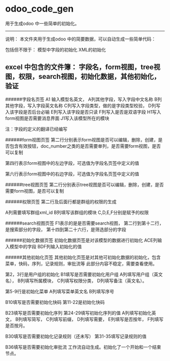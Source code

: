 # odoo_code_gen
用于生成odoo 中一些简单的初始化。

--------------------------------------------


说明：
本文件夹用于生成odoo 中的简要数据，可以自动生成一些简单代码：

包括但不限于：
模型中字段的初始化
XML的初始化


excel 中包含的文件簿：
字段名，form视图，tree视图，权限，search视图，初始化数据，其他初始化，验证
---------------------------------------------------------------------

######字段名页签
A1 输入模型名英文，
A列其他字段，写入字段中文名称
B列其他字段，写入字段英文名称
C列写入字段类型，做的是字段类型校验，
D列写入该字段是否后台必输
E列写入该字段是否只读
F列写入是否是双语字段
H1写入form视图是否需要消息界面
J1写入该模型所在的模块

注：字段的定义的翻译已经编写







######form视图页签
第二行分别表示form视图是否可以编辑，删除，创建，是否包含有效按钮，doc_number之类的是否需要单列，是否需要form视图，是否可以复制

第四行表示form视图中的左边字段，可选值为字段名页签中定义的值

第六行表示form视图中的右边字段，可选值为字段名页签中定义的值



######tree视图页签
第二行分别表示tree视图是否可以编辑，删除，创建，是否需要form视图，是否可以复制



######权限页签
第二行及后面行都是群组的权限的生成

A列需要填写群组xml_id
B列填写该群组的模块
C,D,E,F分别是赋予的权限



######search视图页签
F1表示的是是否需要search视图，
第二行到第十二行，是搜索部分的字段，
第十四到第二十六行，是筛选部分的字段


######初始化数据页签
初始化数据页签是对该模型的数据进行初始化
ACE列输入模型中的字段
BDF列输入初始化的值



######其他初始化页签
其他初始化页签是对其他可初始化数据的初始化，包含菜单，快码，序列，记录规则，审批流等
此部分内容不稳定，需要查看使用。



第2，3行是用户组的初始化
B1填写是否需要初始化用户组
A列填写用户组（英文名），
B列填写所属模块，
C列填写权限分类，
D列填写备注（英文名）。


第5-9行是初始化菜单
A列填写菜单英文名
B列填写序号


B10填写是否需要初始化快码
第11-22是初始化快码


B23填写是否需要初始化序列
第24-29填写初始化序列的值
A列填写初始化英文，
B列填写简写，
C列填写前缀，
D列填写需要，
E列填写是否按年，
F列填写是否按月。




B30填写是否需要初始化记录规则（还未写）
第31-35填写记录规则的值


B36填写是否需要初始化审批流
工作流自动生成。初始化了一个开始和一个结束节点。



